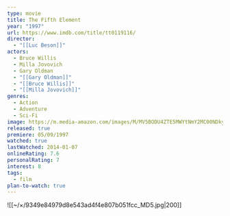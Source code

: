 ```yaml
---
type: movie
title: The Fifth Element
year: "1997"
url: https://www.imdb.com/title/tt0119116/
director:
  - "[[Luc Beson]]"
actors:
  - Bruce Willis
  - Milla Jovovich
  - Gary Oldman
  - "[[Gary Oldman]]"
  - "[[Bruce Willis]]"
  - "[[Milla Jovovich]]"
genres:
  - Action
  - Adventure
  - Sci-Fi
image: https://m.media-amazon.com/images/M/MV5BODU4ZTE5MWYtNmY2MC00NDkyLTk0NDgtNTk5YjgzMzc4NmQwXkEyXkFqcGc@._V1_SX300.jpg
released: true
premiere: 05/09/1997
watched: true
lastWatched: 2014-01-07
onlineRating: 7.6
personalRating: 7
interest: 8
tags:
  - film
plan-to-watch: true
---
```

![[~/×/9349e84979d8e543ad4f4e807b051fcc_MD5.jpg|200]]
